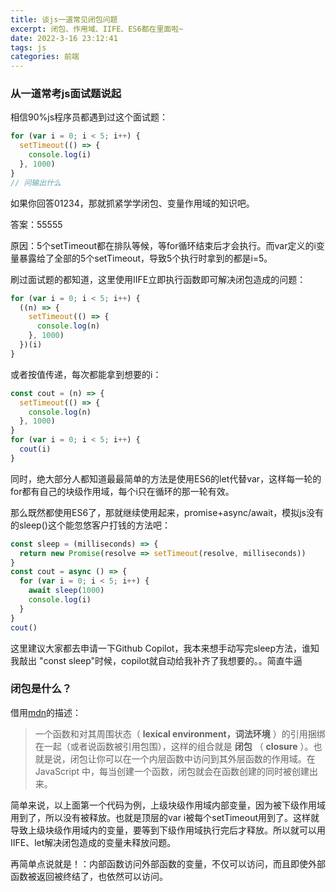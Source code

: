 ```yaml
---
title: 谈js一道常见闭包问题
excerpt: 闭包、作用域、IIFE、ES6都在里面啦~
date: 2022-3-16 23:12:41
tags: js
categories: 前端
---
```

### 从一道常考js面试题说起

相信90%js程序员都遇到过这个面试题：

```javascript
for (var i = 0; i < 5; i++) {
  setTimeout(() => {
    console.log(i)
  }, 1000)
}
// 问输出什么
```

如果你回答01234，那就抓紧学学闭包、变量作用域的知识吧。

答案：55555

原因：5个setTimeout都在排队等候，等for循环结束后才会执行。而var定义的i变量暴露给了全部的5个setTimeout，导致5个执行时拿到的都是i=5。

刷过面试题的都知道，这里使用IIFE立即执行函数即可解决闭包造成的问题：

```javascript
for (var i = 0; i < 5; i++) {
  ((n) => {
    setTimeout(() => {
      console.log(n)
    }, 1000)
  })(i)
}
```

或者按值传递，每次都能拿到想要的i：

```javascript
const cout = (n) => {
  setTimeout(() => {
    console.log(n)
  }, 1000)
}
for (var i = 0; i < 5; i++) {
  cout(i)
}
```

同时，绝大部分人都知道最最简单的方法是使用ES6的let代替var，这样每一轮的for都有自己的块级作用域，每个i只在循环的那一轮有效。

那么既然都使用ES6了，那就继续使用起来，promise+async/await，模拟js没有的sleep()这个能忽悠客户打钱的方法吧：

```javascript
const sleep = (milliseconds) => {
  return new Promise(resolve => setTimeout(resolve, milliseconds))
}
const cout = async () => {
  for (var i = 0; i < 5; i++) {
    await sleep(1000)
    console.log(i)
  }
}
cout()
```

这里建议大家都去申请一下Github Copilot，我本来想手动写完sleep方法，谁知我敲出 "const sleep"时候，copilot就自动给我补齐了我想要的。。简直牛逼

### 闭包是什么？

借用[mdn](https://developer.mozilla.org/zh-CN/docs/Web/JavaScript/Closures "https://developer.mozilla.org/zh-CN/docs/Web/JavaScript/Closures")的描述：

> 一个函数和对其周围状态（ **lexical environment，词法环境** ）的引用捆绑在一起（或者说函数被引用包围），这样的组合就是 **闭包** （ **closure** ）。也就是说，闭包让你可以在一个内层函数中访问到其外层函数的作用域。在 JavaScript 中，每当创建一个函数，闭包就会在函数创建的同时被创建出来。

简单来说，以上面第一个代码为例，上级块级作用域内部变量，因为被下级作用域用到了，所以没有被释放。也就是顶层的var i被每个setTimeout用到了。这样就导致上级块级作用域内的变量，要等到下级作用域执行完后才释放。所以就可以用IIFE、let解决闭包造成的变量未释放问题。

再简单点说就是！：内部函数访问外部函数的变量，不仅可以访问，而且即使外部函数被返回被终结了，也依然可以访问。